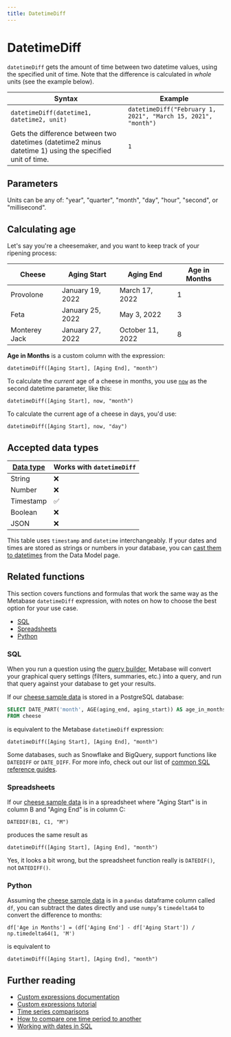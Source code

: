 ```yaml
---
title: DatetimeDiff
---
```


# DatetimeDiff

`datetimeDiff` gets the amount of time between two datetime values, using the specified unit of time. Note that the difference is calculated in _whole_ units (see the example below).

| Syntax                                                                                                    | Example                                                       |
|-----------------------------------------------------------------------------------------------------------|---------------------------------------------------------------|
| `datetimeDiff(datetime1, datetime2, unit)`                                                                | `datetimeDiff("February 1, 2021", "March 15, 2021", "month")` |
| Gets the difference between two datetimes (datetime2 minus datetime 1) using the specified unit of time.  | `1`                                                           |

## Parameters

Units can be any of: "year", "quarter", "month", "day", "hour", "second", or "millisecond".

## Calculating age

Let's say you're a cheesemaker, and you want to keep track of your ripening process:

| Cheese            | Aging Start      | Aging End        |  Age in Months   |
|-------------------|------------------|------------------|------------------|
| Provolone         | January 19, 2022 | March 17, 2022   | 1                |
| Feta              | January 25, 2022 | May 3, 2022      | 3                |
| Monterey Jack     | January 27, 2022 | October 11, 2022 | 8                |

**Age in Months** is a custom column with the expression:

```
datetimeDiff([Aging Start], [Aging End], "month")
```

To calculate the _current_ age of a cheese in months, you use [`now`](../expressions/now.md) as the second datetime parameter, like this:

```
datetimeDiff([Aging Start], now, "month")
```

To calculate the current age of a cheese in days, you'd use:

```
datetimeDiff([Aging Start], now, "day")
```

## Accepted data types

| [Data type](https://www.metabase.com/learn/databases/data-types-overview#examples-of-data-types) | Works with `datetimeDiff`  |
| ----------------------- | -------------------- |
| String                  | ❌                   |
| Number                  | ❌                   |
| Timestamp               | ✅                   |
| Boolean                 | ❌                   |
| JSON                    | ❌                   |

This table uses `timestamp` and `datetime` interchangeably. If your dates and times are stored as strings or numbers in your database, you can [cast them to datetimes](../../../data-modeling/metadata-editing.md#casting-to-a-specific-data-type) from the Data Model page.

## Related functions

This section covers functions and formulas that work the same way as the Metabase `datetimeDiff` expression, with notes on how to choose the best option for your use case.

- [SQL](#sql)
- [Spreadsheets](#spreadsheets)
- [Python](#python)

### SQL

When you run a question using the [query builder](https://www.metabase.com/glossary/query_builder), Metabase will convert your graphical query settings (filters, summaries, etc.) into a query, and run that query against your database to get your results.

If our [cheese sample data](#calculating-age) is stored in a PostgreSQL database:

```sql
SELECT DATE_PART('month', AGE(aging_end, aging_start)) AS age_in_months
FROM cheese
```

is equivalent to the Metabase `datetimeDiff` expression:

```
datetimeDiff([Aging Start], [Aging End], "month")
```

Some databases, such as Snowflake and BigQuery, support functions like `DATEDIFF` or `DATE_DIFF`. For more info, check out our list of [common SQL reference guides](https://www.metabase.com/learn/debugging-sql/sql-syntax#common-sql-reference-guides).

### Spreadsheets

If our [cheese sample data](#calculating-age) is in a spreadsheet where "Aging Start" is in column B and "Aging End" is in column C:

```
DATEDIF(B1, C1, "M")
```

produces the same result as

```
datetimeDiff([Aging Start], [Aging End], "month")
```

Yes, it looks a bit wrong, but the spreadsheet function really is `DATEDIF()`, not `DATEDIFF()`.

### Python

Assuming the [cheese sample data](#calculating-age) is in a `pandas` dataframe column called `df`, you can subtract the dates directly and use `numpy`'s `timedelta64` to convert the difference to months:

```
df['Age in Months'] = (df['Aging End'] - df['Aging Start']) / np.timedelta64(1, 'M')
```

is equivalent to

```
datetimeDiff([Aging Start], [Aging End], "month")
```

## Further reading

- [Custom expressions documentation](../expressions.md)
- [Custom expressions tutorial](https://www.metabase.com/learn/questions/custom-expressions)
- [Time series comparisons](https://www.metabase.com/learn/questions/time-series-comparisons)
- [How to compare one time period to another](https://www.metabase.com/learn/dashboards/compare-times)
- [Working with dates in SQL](https://www.metabase.com/learn/sql-questions/dates-in-sql)

